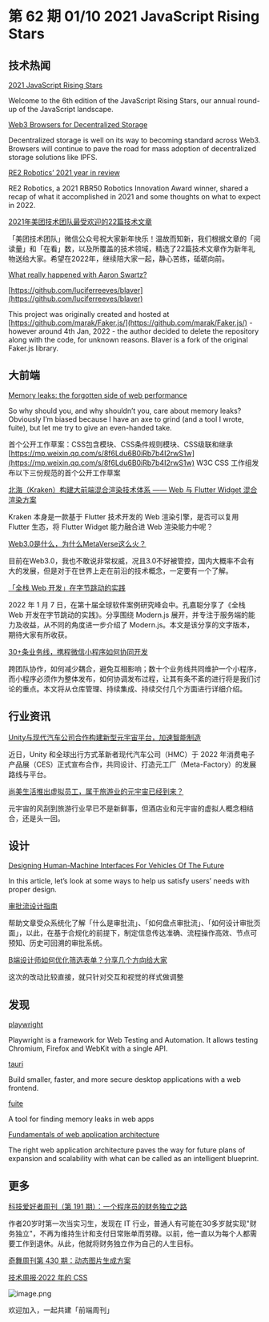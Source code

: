 # 第 62 期 01/10 2021 JavaScript Rising Stars
## 技术热闻
[2021 JavaScript Rising Stars](https://risingstars.js.org/2021/en)

Welcome to the 6th edition of the JavaScript Rising Stars, our annual round-up of the JavaScript landscape.

[Web3 Browsers for Decentralized Storage](https://blog.ipfs.io/2022-01-07-web3-browsers-for-decentralized-storage/)

Decentralized storage is well on its way to becoming standard across Web3. Browsers will continue to pave the road for mass adoption of decentralized storage solutions like IPFS.

[RE2 Robotics’ 2021 year in review](https://www.therobotreport.com/re2-robotics-2021-year-in-review/)

RE2 Robotics, a 2021 RBR50 Robotics Innovation Award winner, shared a recap of what it accomplished in 2021 and some thoughts on what to expect in 2022.

[2021年美团技术团队最受欢迎的22篇技术文章](https://tech.meituan.com/2022/01/01/2021-summary.html)

「美团技术团队」微信公众号祝大家新年快乐！温故而知新，我们根据文章的「阅读量」和「在看」数，以及所覆盖的技术领域，精选了22篇技术文章作为新年礼物送给大家。希望在2022年，继续陪大家一起，静心苦练，砥砺向前。

[What really happened with Aaron Swartz?](https://github.com/marak/Faker.js/)


[https://github.com/luciferreeves/blaver](https://github.com/luciferreeves/blaver)

This project was originally created and hosted at [https://github.com/marak/Faker.js/](https://github.com/marak/Faker.js/) - however around 4th Jan, 2022 - the author decided to delete the repository along with the code, for unknown reasons.
Blaver is a fork of the original Faker.js library.

## 大前端
[Memory leaks: the forgotten side of web performance](https://nolanlawson.com/2022/01/05/memory-leaks-the-forgotten-side-of-web-performance/)

So why should you, and why shouldn’t you, care about memory leaks? Obviously I’m biased because I have an axe to grind (and a tool I wrote, fuite), but let me try to give an even-handed take.

首个公开工作草案：CSS包含模块、CSS条件规则模块、CSS级联和继承[https://mp.weixin.qq.com/s/8f6Ldu6B0iRb7b4I2rwS1w](https://mp.weixin.qq.com/s/8f6Ldu6B0iRb7b4I2rwS1w)
W3C CSS 工作组发布以下三份规范的首个公开工作草案

[北海（Kraken）构建大前端混合渲染技术体系 —— Web 与 Flutter Widget 混合渲染方案](https://mp.weixin.qq.com/s/PUCrvTxLU_nZPSMhgAm4Gg)

Kraken 本身是一款基于 Flutter 技术开发的 Web 渲染引擎，是否可以复用 Flutter 生态，将 Flutter Widget 能力融合进 Web 渲染能力中呢？

[Web3.0是什么，为什么MetaVerse这么火？](https://mp.weixin.qq.com/s/mif_lVHK0P6voUFzmgsmUA)

目前在Web3.0，我也不敢说非常权威，况且3.0不好被管控，国内大概率不会有大的发展，但是对于在世界上走在前沿的技术概念，一定要有一个了解。

[「全栈 Web 开发」在字节跳动的实践](https://mp.weixin.qq.com/s/J36lVnW-9ystgr8N6zVbUQ)

2022 年 1 月 7 日，在第十届全球软件案例研究峰会中。孔嘉聪分享了《全栈 Web 开发在字节跳动的实践》。分享围绕 Modern.js 展开，并专注于服务端的能力及收益，从不同的角度进一步介绍了 Modern.js。本文是该分享的文字版本，期待大家有所收获。

[30+条业务线，携程微信小程序如何协同开发](https://mp.weixin.qq.com/s/g1XhCtfIL6yy-37Y_grtEw)

跨团队协作，如何减少耦合，避免互相影响；数十个业务线共同维护一个小程序，而小程序必须作为整体发布，如何协调发布过程，让其有条不紊的进行将是我们讨论的重点。本文将从仓库管理、持续集成、持续交付几个方面进行详细介绍。

## 行业资讯
[Unity与现代汽车公司合作构建新型元宇宙平台，加速智能制造](https://mp.weixin.qq.com/s/zsN_Zxo8ZCfpmGAximRERw)

近日，Unity 和全球出行方式革新者现代汽车公司（HMC）于 2022 年消费电子产品展（CES）正式宣布合作，共同设计、打造元工厂（Meta-Factory）的发展路线与平台。

[尚美生活推出虚拟员工，属于旅游业的元宇宙已经到来？](https://mp.weixin.qq.com/s/D4as-uCKFETztFUQsydIew)

元宇宙的风刮到旅游行业早已不是新鲜事，但酒店业和元宇宙的虚拟人概念相结合，还是头一回。

## 设计
[Designing Human-Machine Interfaces For Vehicles Of The Future](https://www.smashingmagazine.com/2021/12/designing-human-machine-interfaces-future-vehicles/)

In this article, let’s look at some ways to help us satisfy users’ needs with proper design.

[审批流设计指南](https://mp.weixin.qq.com/s/L395m4WDirA4zhs_tsUzAg)

帮助文章受众系统化了解「什么是审批流」、「如何盘点审批流」、「如何设计审批页面」，以此，在基于合规化的前提下，制定信息传达准确、流程操作高效、节点可预知、历史可回溯的审批系统。

[B端设计师如何优化筛选表单？分享几个方向给大家](https://mp.weixin.qq.com/s/h6hxV9wAzUEmkx0Blg2ovg)

这次的改动比较直接，就只针对交互和视觉的样式做调整

## 发现
[playwright](https://github.com/microsoft/playwright)

Playwright is a framework for Web Testing and Automation. It allows testing Chromium, Firefox and WebKit with a single API.

[tauri](https://github.com/tauri-apps/tauri)

Build smaller, faster, and more secure desktop applications with a web frontend.

[fuite](https://github.com/nolanlawson/fuite/)

A tool for finding memory leaks in web apps

[Fundamentals of web application architecture](https://www.peerbits.com/blog/web-application-architecture.html)

The right web application architecture paves the way for future plans of expansion and scalability with what can be called as an intelligent blueprint.

## 更多
[科技爱好者周刊（第 191 期）：一个程序员的财务独立之路](http://www.ruanyifeng.com/blog/2022/01/weekly-issue-191.html)

作者20岁时第一次当实习生，发现在 IT 行业，普通人有可能在30多岁就实现"财务独立"，不再为维持生计和支付日常账单而劳碌。以前，他一直以为每个人都需要工作到退休。从此，他就将财务独立作为自己的人生目标。

[奇舞周刊第 430 期：动态图片生成方案](https://mp.weixin.qq.com/s/swww_v5FY2AZWIGc97fEfA)


[技术周报·2022 年的 CSS](https://mp.weixin.qq.com/s/rkPPwZNGqZAlZ_gqC7JSVg)

![image.png](https://cdn.nlark.com/yuque/0/2020/png/85771/1605930034828-7fc81343-651f-4a15-8465-eebe5a23cf61.png#crop=0&crop=0&crop=1&crop=1&height=31&id=C5Hpa&margin=%5Bobject%20Object%5D&name=image.png&originHeight=90&originWidth=2186&originalType=binary&ratio=1&rotation=0&showTitle=false&size=14325&status=done&style=none&title=&width=746)


欢迎加入，一起共建「前端周刊」
